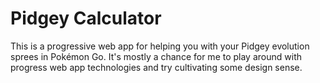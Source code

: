 # Pidgey Calculator

This is a progressive web app for helping you with your Pidgey evolution sprees in Pokémon Go. It's mostly a chance for me to play around with progress web app technologies and try cultivating some design sense.
